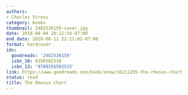 ```yaml
---
authors:
- Charles Stross
category: books
thumbnail: 2482530159-cover.jpg
date: 2018-08-04 20:11:54-07:00
end_date: 2018-08-11 22:11:02-07:00
format: hardcover
ids:
  goodreads: '2482530159'
  isbn_10: 0356502538
  isbn_13: '9780356502533'
link: https://www.goodreads.com/book/show/18211295-the-rhesus-chart
status: read
title: The Rhesus Chart
---
```

